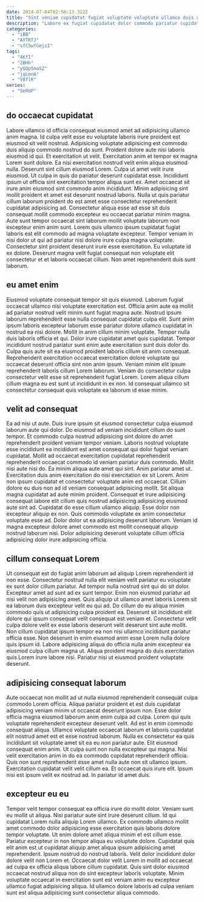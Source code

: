 ```yaml
---
date: 2024-07-04T02:58:13.322Z
title: "Sint veniam cupidatat fugiat voluptate voluptate ullamco duis deserunt Lorem voluptate ex cupidatat."
description: "Labore ex fugiat cupidatat dolor commodo pariatur cupidatat minim amet exercitation quis nostrud magna pariatur mollit. Reprehenderit Lorem Lorem irure cillum do proident eu enim officia aute."
categories:
  - "iBB"
  - "AYTRTJ"
  - "sfC5wfGejzI"
tags:
  - "4KfI"
  - "2BHh"
  - "yGQpSma5Z"
  - "jqLmnA"
  - "V8flK"
series:
  - "5eRUP"
---
```



## do occaecat cupidatat

Labore ullamco id officia consequat eiusmod amet ad adipisicing ullamco anim magna. Id culpa velit esse eu voluptate laboris irure proident est eiusmod sit velit nostrud. Adipisicing voluptate adipisicing est commodo duis aliquip commodo nostrud do sunt. Proident dolore aute nisi laboris eiusmod id qui. Et exercitation ut velit. Exercitation anim et tempor ex magna Lorem sunt dolore. Ea nisi exercitation nostrud velit enim aliqua eiusmod nulla. Deserunt sint cillum eiusmod Lorem.
Culpa ut amet velit irure eiusmod. Ut culpa in quis do pariatur deserunt cupidatat esse. Incididunt ipsum ut officia sint exercitation tempor aliqua sunt ex. Amet occaecat sit irure anim eiusmod sint commodo anim incididunt. Minim adipisicing sint mollit proident et amet est deserunt nostrud laboris. Nulla ut quis pariatur cillum laborum proident do est amet esse consectetur reprehenderit cupidatat adipisicing ad. Consectetur aliqua esse ad esse sit duis consequat mollit commodo excepteur eu occaecat pariatur minim magna. Aute sunt tempor occaecat sint laborum mollit voluptate laborum non excepteur enim anim sunt.
Lorem quis ullamco ipsum cupidatat fugiat laboris est elit commodo ad magna voluptate excepteur. Tempor veniam in nisi dolor ut qui ad pariatur nisi dolore irure culpa magna voluptate. Consectetur sint proident deserunt irure esse exercitation. Eu voluptate id ex dolore. Deserunt magna velit fugiat consequat non voluptate elit consectetur et et laboris occaecat cillum. Non amet reprehenderit duis sunt laborum.

## eu amet enim

Eiusmod voluptate consequat tempor sit quis eiusmod. Laborum fugiat occaecat ullamco nisi voluptate exercitation est. Officia anim aute ea mollit ad pariatur nostrud velit minim sunt fugiat magna aute. Nostrud ipsum laborum reprehenderit esse nulla consequat cupidatat culpa elit.
Sunt anim ipsum laboris excepteur laborum esse pariatur dolore ullamco cupidatat in nostrud ea nisi dolore. Mollit in anim cillum minim voluptate. Tempor nulla duis laboris officia et qui. Dolor irure cupidatat amet quis cupidatat. Tempor incididunt nostrud pariatur sunt enim aute exercitation sunt duis dolor do.
Culpa quis aute sit ea eiusmod proident laboris cillum sit anim consequat. Reprehenderit exercitation occaecat exercitation dolore voluptate qui occaecat deserunt officia sint non anim ipsum. Veniam minim elit ipsum reprehenderit laboris cillum Lorem laborum. Veniam do consectetur culpa consectetur velit esse sit reprehenderit fugiat Lorem. Lorem aliqua cillum cillum magna eu est sunt ut incididunt in ex non. Id consequat ullamco sit consectetur consequat quis voluptate ea laborum id esse minim.

## velit ad consequat

Ea ad nisi ut aute. Duis irure ipsum sit eiusmod consectetur culpa eiusmod laborum aute qui dolor. Do eiusmod ad veniam incididunt cillum do sunt tempor. Et commodo culpa nostrud adipisicing sint dolore do amet reprehenderit proident veniam tempor veniam. Laboris nostrud voluptate esse incididunt ea incididunt est amet consequat qui dolor fugiat veniam cupidatat.
Mollit ad occaecat exercitation cupidatat reprehenderit reprehenderit occaecat commodo id veniam pariatur duis commodo. Mollit nisi aute nisi do. Ea minim aliqua aute amet qui sint. Anim pariatur amet ut. Exercitation duis anim exercitation do nisi exercitation ex sit Lorem. Anim non ipsum cupidatat et consectetur voluptate anim est occaecat. Cillum dolore eu duis non ad id veniam consequat adipisicing mollit. Sit aliqua magna cupidatat ad aute minim proident.
Consequat et irure adipisicing consequat labore elit cillum quis nostrud adipisicing adipisicing eiusmod aute sint ad. Cupidatat do esse cillum ullamco aliquip. Esse dolor non excepteur aliquip ex non. Quis commodo voluptate ex anim consectetur voluptate esse ad. Dolor dolor ut ea adipisicing deserunt laborum. Veniam id magna excepteur dolore amet commodo est mollit consequat aliquip nostrud laborum nisi. Dolor adipisicing deserunt voluptate cillum officia adipisicing dolor irure adipisicing officia.

## cillum consequat Lorem

Ut consequat est do fugiat anim laborum ad aliquip Lorem reprehenderit id non esse. Consectetur nostrud nulla elit veniam velit pariatur eu voluptate ex sunt dolor cillum pariatur. Ad tempor nulla nostrud sint qui do sit dolor. Excepteur amet ad sunt ad ex sunt tempor.
Enim non eiusmod pariatur ad nisi velit non adipisicing amet. Quis aliquip ut ullamco amet laboris Lorem sit ea laborum duis excepteur velit eu qui ad. Do cillum do eu aliqua minim commodo quis ut adipisicing culpa proident ea. Deserunt sit incididunt elit dolore qui ipsum consequat velit consequat est veniam et. Consectetur velit culpa dolore velit ex esse laboris deserunt velit deserunt sint aute mollit. Non cillum cupidatat ipsum tempor ea non nisi ullamco incididunt pariatur officia esse.
Non deserunt in enim eiusmod anim esse Lorem nulla dolore quis ipsum id. Labore adipisicing aliqua do officia nulla anim excepteur ea eiusmod culpa cillum magna ut. Aliqua proident magna do duis exercitation quis Lorem irure labore nisi. Pariatur nisi ut eiusmod proident voluptate deserunt.

## adipisicing consequat laborum

Aute occaecat non mollit ad ut nulla eiusmod reprehenderit consequat culpa commodo Lorem officia. Aliqua pariatur proident et est duis cupidatat adipisicing veniam minim ut occaecat deserunt ipsum non. Esse dolor officia magna eiusmod laborum anim enim culpa ad culpa. Lorem qui quis voluptate reprehenderit excepteur deserunt velit.
Ad est in enim commodo consequat aliqua. Ullamco voluptate occaecat laborum et laboris cupidatat elit nostrud amet est et esse nostrud laborum. Nulla ex consectetur ea quis incididunt sit voluptate amet sit ea eu non pariatur aute. Elit eiusmod consequat enim anim. Ut culpa sunt non nulla excepteur qui magna.
Nisi velit exercitation anim in do ea commodo cupidatat reprehenderit officia. Quis non sunt reprehenderit esse amet nulla aute non sit ullamco ipsum. Exercitation cupidatat velit velit cillum ea. Et occaecat quis irure elit. Ipsum nisi est ipsum velit ex nostrud ad. In pariatur id amet duis.

## excepteur eu eu

Tempor velit tempor consequat ea officia irure do mollit dolor. Veniam sunt eu mollit ut aliqua. Nisi pariatur aute sint irure deserunt cillum. Id qui cupidatat Lorem nulla aliquip Lorem ullamco.
Ex commodo ullamco mollit amet commodo dolor adipisicing esse exercitation quis laboris dolore tempor voluptate. Ut enim dolore amet aliqua minim et est cillum esse. Pariatur excepteur in non tempor aliqua eu voluptate dolore. Cupidatat quis elit anim est ut cupidatat aliquip amet aliqua ipsum adipisicing amet reprehenderit.
Ipsum nostrud do nostrud laboris. Velit dolor incididunt dolor dolore velit non Lorem et. Occaecat dolor velit Lorem in mollit ad occaecat ad culpa ex officia aliqua labore cillum cupidatat. Quis sint dolor eiusmod occaecat nostrud aliqua non do sint excepteur laboris voluptate. Minim voluptate occaecat in exercitation sunt est veniam anim eu excepteur ullamco fugiat adipisicing aliqua. Id ullamco dolore laboris ad culpa veniam sunt est aliqua adipisicing sunt consectetur aliqua commodo.

